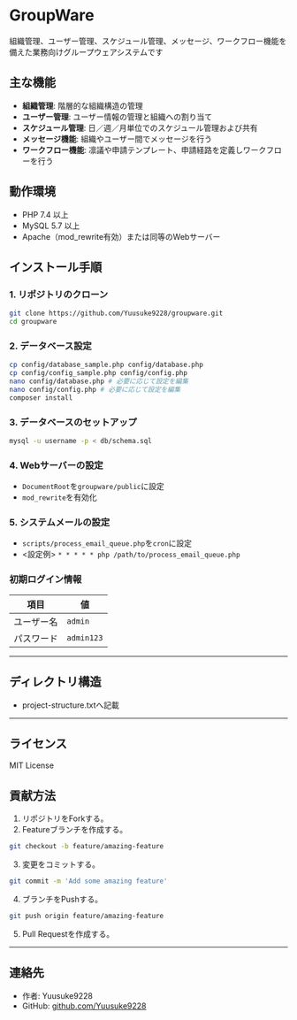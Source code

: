 # GroupWare

組織管理、ユーザー管理、スケジュール管理、メッセージ、ワークフロー機能を備えた業務向けグループウェアシステムです

## 主な機能

- **組織管理**: 階層的な組織構造の管理
- **ユーザー管理**: ユーザー情報の管理と組織への割り当て
- **スケジュール管理**: 日／週／月単位でのスケジュール管理および共有
- **メッセージ機能**: 組織やユーザー間でメッセージを行う
- **ワークフロー機能**: 凛議や申請テンプレート、申請経路を定義しワークフローを行う

## 動作環境

- PHP 7.4 以上
- MySQL 5.7 以上
- Apache（mod_rewrite有効）または同等のWebサーバー

## インストール手順

### 1. リポジトリのクローン

```bash
git clone https://github.com/Yuusuke9228/groupware.git
cd groupware
```

### 2. データベース設定

```bash
cp config/database_sample.php config/database.php
cp config/config_sample.php config/config.php
nano config/database.php # 必要に応じて設定を編集
nano config/config.php # 必要に応じて設定を編集
composer install
```

### 3. データベースのセットアップ

```bash
mysql -u username -p < db/schema.sql
```

### 4. Webサーバーの設定

- `DocumentRoot`を`groupware/public`に設定
- `mod_rewrite`を有効化

### 5. システムメールの設定

- `scripts/process_email_queue.php`を`cron`に設定
- <設定例> `* * * * * php /path/to/process_email_queue.php`

### 初期ログイン情報

| 項目        | 値          |
|-------------|-------------|
| ユーザー名  | `admin`     |
| パスワード  | `admin123`  |

---

## ディレクトリ構造

- project-structure.txtへ記載

---

## ライセンス

MIT License

## 貢献方法

1. リポジトリをForkする。
2. Featureブランチを作成する。

```bash
git checkout -b feature/amazing-feature
```

3. 変更をコミットする。

```bash
git commit -m 'Add some amazing feature'
```

4. ブランチをPushする。

```bash
git push origin feature/amazing-feature
```

5. Pull Requestを作成する。

---

## 連絡先

- 作者: Yuusuke9228
- GitHub: [github.com/Yuusuke9228](https://github.com/Yuusuke9228)

